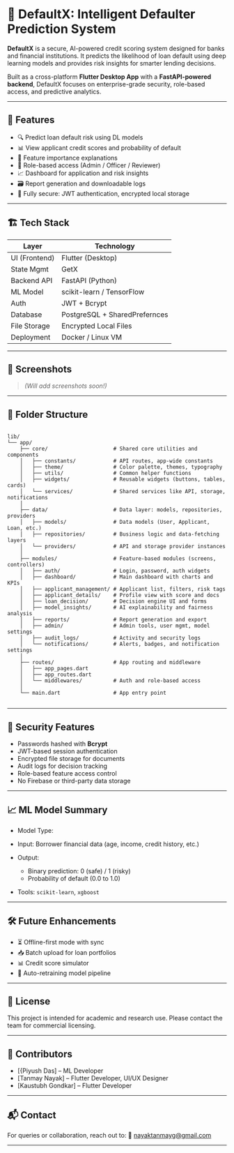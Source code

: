 # 🔐 DefaultX: Intelligent Defaulter Prediction System

**DefaultX** is a secure, AI-powered credit scoring system designed for banks and financial institutions. It predicts the likelihood of loan default using deep learning models and provides risk insights for smarter lending decisions.

Built as a cross-platform **Flutter Desktop App** with a **FastAPI-powered backend**, DefaultX focuses on enterprise-grade security, role-based access, and predictive analytics.

---

## 🚀 Features

- 🔍 Predict loan default risk using DL models
- 📊 View applicant credit scores and probability of default
- 🧠 Feature importance explanations
- 👥 Role-based access (Admin / Officer / Reviewer)
- 📈 Dashboard for application and risk insights
- 🗃 Report generation and downloadable logs
- 🔐 Fully secure: JWT authentication, encrypted local storage

---

## 🏗️ Tech Stack

| Layer        | Technology              |
|--------------|--------------------------|
| UI (Frontend) | Flutter (Desktop)       |
| State Mgmt   | GetX     |
| Backend API  | FastAPI (Python)         |
| ML Model     | scikit-learn / TensorFlow |
| Auth         | JWT + Bcrypt             |
| Database     | PostgreSQL + SharedPrefernces|
| File Storage | Encrypted Local Files    |
| Deployment   | Docker / Linux VM        |

---

## 📸 Screenshots

> *(Will add screenshots soon!)*

---

## 📁 Folder Structure

```

lib/
└── app/
    ├── core/                     # Shared core utilities and components
    │   ├── constants/            # API routes, app-wide constants
    │   ├── theme/                # Color palette, themes, typography
    │   ├── utils/                # Common helper functions
    │   ├── widgets/              # Reusable widgets (buttons, tables, cards)
    │   └── services/             # Shared services like API, storage, notifications
    │
    ├── data/                     # Data layer: models, repositories, providers
    │   ├── models/               # Data models (User, Applicant, Loan, etc.)
    │   ├── repositories/         # Business logic and data-fetching layers
    │   └── providers/            # API and storage provider instances
    │
    ├── modules/                  # Feature-based modules (screens, controllers)
    │   ├── auth/                 # Login, password, auth widgets
    │   ├── dashboard/            # Main dashboard with charts and KPIs
    │   ├── applicant_management/ # Applicant list, filters, risk tags
    │   ├── applicant_details/    # Profile view with score and docs
    │   ├── loan_decision/        # Decision engine UI and forms
    │   ├── model_insights/       # AI explainability and fairness analysis
    │   ├── reports/              # Report generation and export
    │   ├── admin/                # Admin tools, user mgmt, model settings
    │   ├── audit_logs/           # Activity and security logs
    │   └── notifications/        # Alerts, badges, and notification settings
    │
    ├── routes/                   # App routing and middleware
    │   ├── app_pages.dart
    │   ├── app_routes.dart
    │   └── middlewares/          # Auth and role-based access
    │
    └── main.dart                 # App entry point


````
---

## 🔐 Security Features

* Passwords hashed with **Bcrypt**
* JWT-based session authentication
* Encrypted file storage for documents
* Audit logs for decision tracking
* Role-based feature access control
* No Firebase or third-party data storage

---

## 📈 ML Model Summary

* Model Type: 
* Input: Borrower financial data (age, income, credit history, etc.)
* Output:

  * Binary prediction: 0 (safe) / 1 (risky)
  * Probability of default (0.0 to 1.0)
* Tools: `scikit-learn`, `xgboost`

---

## 🛠 Future Enhancements

* ⏳ Offline-first mode with sync
* 📥 Batch upload for loan portfolios
* 📊 Credit score simulator
* 🔄 Auto-retraining model pipeline

---

## 📄 License

This project is intended for academic and research use.
Please contact the team for commercial licensing.

---

## 🤝 Contributors

* \[{Piyush Das] – ML Developer
* \[Tanmay Nayak] – Flutter Developer, UI/UX Designer
* \[Kaustubh Gondkar] – Flutter Developer 

---

## 📬 Contact

For queries or collaboration, reach out to:
📧 [nayaktanmayg@gmail.com](mailto:nayaktanmayg@gmail.com)

---

